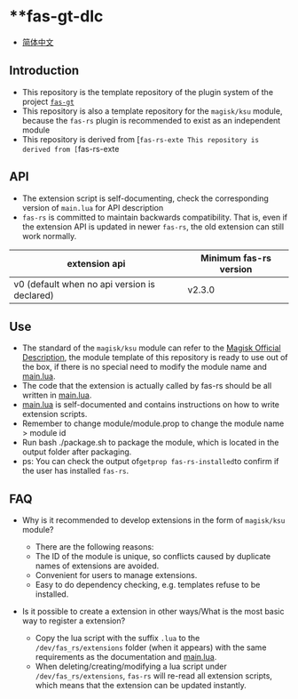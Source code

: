 # **fas-gt-dlc

- [简体中文](README.md)

## **Introduction**

- This repository is the template repository of the plugin system of the project [`fas-gt`](https://github.com/yinwanxi/fas-gt)
- This repository is also a template repository for the `magisk/ksu` module, because the `fas-rs` plugin is recommended to exist as an independent module
- This repository is derived from [`fas-rs-exte This repository is derived from [`fas-rs-exte

## **API**

- The extension script is self-documenting, check the corresponding version of `main.lua` for API description
- `fas-rs` is committed to maintain backwards compatibility. That is, even if the extension API is updated in newer `fas-rs`, the old extension can still work normally.

| extension api | Minimum fas-rs version |
| --- | --- |
| v0 (default when no api version is declared) | v2.3.0 |

## **Use**

- The standard of the `magisk/ksu` module can refer to the [Magisk Official Description](https://magisk.readthedocs.io/en/latest/developers/guides.html), the module template of this repository is ready to use out of the box, if there is no special need to modify the module name and [main.lua](main.lua).
- The code that the extension is actually called by fas-rs should be all written in [main.lua](main.lua).
- [main.lua](main.lua) is self-documented and contains instructions on how to write extension scripts.
- Remember to change module/module.prop to change the module name > module id
- Run bash ./package.sh to package the module, which is located in the output folder after packaging.
- ps: You can check the output of```getprop fas-rs-installed```to confirm if the user has installed `fas-rs`.

## **FAQ**

- Why is it recommended to develop extensions in the form of `magisk/ksu` module?
  - There are the following reasons:
  - The ID of the module is unique, so conflicts caused by duplicate names of extensions are avoided.
  - Convenient for users to manage extensions.
  - Easy to do dependency checking, e.g. templates refuse to be installed.

- Is it possible to create a extension in other ways/What is the most basic way to register a extension?
  - Copy the lua script with the suffix `.lua` to the `/dev/fas_rs/extensions` folder (when it appears) with the same requirements as the documentation and [main.lua](main.lua).
  - When deleting/creating/modifying a lua script under `/dev/fas_rs/extensions`, `fas-rs` will re-read all extension scripts, which means that the extension can be updated instantly.
